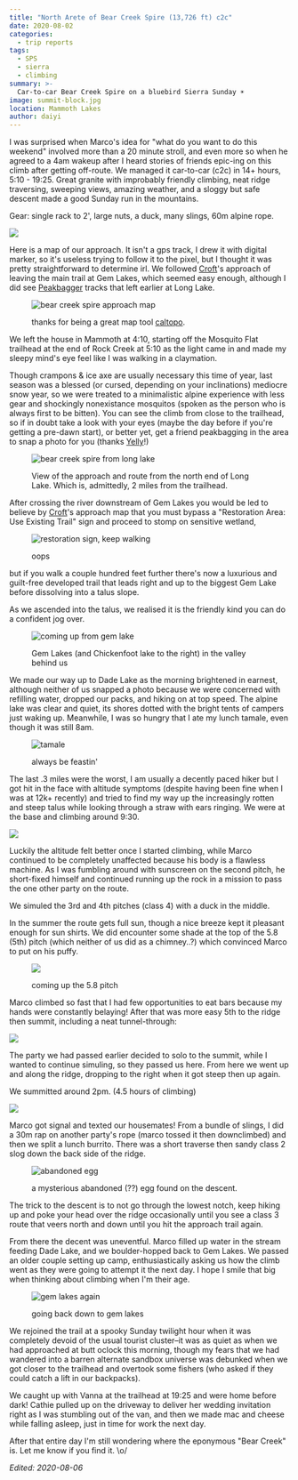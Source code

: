 ```yaml
---
title: "North Arete of Bear Creek Spire (13,726 ft) c2c"
date: 2020-08-02
categories:
  - trip reports
tags:
  - SPS
  - sierra
  - climbing
summary: >-
  Car-to-car Bear Creek Spire on a bluebird Sierra Sunday ☀️
image: summit-block.jpg
location: Mammoth Lakes
author: daiyi
---
```



I was surprised when Marco's idea for "what do you want to do this weekend" involved more than a 20 minute stroll, and even more so when he agreed to a 4am wakeup after I heard stories of friends epic-ing on this climb after getting off-route. We managed it car-to-car (c2c) in 14+ hours, 5:10 - 19:25. Great granite with improbably friendly climbing, neat ridge traversing, sweeping views, amazing weather, and a sloggy but safe descent made a good Sunday run in the mountains.

Gear: single rack to 2', large nuts, a duck, many slings, 60m alpine rope.

![](ridge-simul.jpg)

Here is a map of our approach. It isn't a gps track, I drew it with digital marker, so it's useless trying to follow it to the pixel, but I thought it was pretty straightforward to determine irl. We followed [Croft](http://maximuspress.com/shop/proddetail.php?prod=GGA)'s approach of leaving the main trail at Gem Lakes, which seemed easy enough, although I did see [Peakbagger](https://www.peakbagger.com/peak.aspx?pid=2669) tracks that left earlier at Long Lake.

<div class="photo-small">
<figure>

![bear creek spire approach map](bear-creek-spire-map.png)
<figcaption>

thanks for being a great map tool [caltopo](https://caltopo.com).
</figcaption>
</figure>
</div>

We left the house in Mammoth at 4:10, starting off the Mosquito Flat trailhead at the end of Rock Creek at 5:10 as the light came in and made my sleepy mind's eye feel like I was walking in a claymation.

Though crampons & ice axe are usually necessary this time of year, last season was a blessed (or cursed, depending on your inclinations) mediocre snow year, so we were treated to a minimalistic alpine experience with less gear and shockingly nonexistance mosquitos (spoken as the person who is always first to be bitten). You can see the climb from close to the trailhead, so if in doubt take a look with your eyes (maybe the day before if you're getting a pre-dawn start), or better yet, get a friend peakbagging in the area to snap a photo for you (thanks [Yelly](https://ayeletbitton.com)!)

<figure>

![bear creek spire from long lake](bear-creek-spire-from-long-lake.jpg)
<figcaption>
View of the approach and route from the north end of Long Lake. Which is, admittedly, 2 miles from the trailhead.
</figcaption>
</figure>

After crossing the river downstream of Gem Lakes you would be led to believe by [Croft](http://maximuspress.com/shop/proddetail.php?prod=GGA)'s approach map that you must bypass a "Restoration Area: Use Existing Trail" sign and proceed to stomp on sensitive wetland,

<div class="photo-small">
<figure>

![restoration sign, keep walking](restoration-sign.jpg)
<figcaption>oops</figcaption>
</figure>
</div>

but if you walk a couple hundred feet further there's now a luxurious and guilt-free developed trail that leads right and up to the biggest Gem Lake before dissolving into a talus slope.

As we ascended into the talus, we realised it is the friendly kind you can do a confident jog over.

<figure>

![coming up from gem lake](talus-over-gem-lakes.jpg)
<figcaption>Gem Lakes (and Chickenfoot lake to the right) in the valley behind us</figcaption>
</figure>

We made our way up to Dade Lake as the morning brightened in earnest, although neither of us snapped a photo because we were concerned with refilling water, dropped our packs, and hiking on at top speed. The alpine lake was clear and quiet, its shores dotted with the bright tents of campers just waking up. Meanwhile, I was so hungry that I ate my lunch tamale, even though it was still 8am.

<div class="photo-small">
<figure>

![tamale](tamale.jpg)
<figcaption>always be feastin'</figcaption>
</figure>
</div>

The last .3 miles were the worst, I am usually a decently paced hiker but I got hit in the face with altitude symptoms (despite having been fine when I was at 12k+ recently) and tried to find my way up the increasingly rotten and steep talus while looking through a straw with ears ringing. We were at the base and climbing around 9:30.

![](bear-creek-spire-irl-notes.jpg)

Luckily the altitude felt better once I started climbing, while Marco continued to be completely unaffected because his body is a flawless machine. As I was fumbling around with sunscreen on the second pitch, he short-fixed himself and continued running up the rock in a mission to pass the one other party on the route.

We simuled the 3rd and 4th pitches (class 4) with a duck in the middle.

In the summer the route gets full sun, though a nice breeze kept it pleasant enough for sun shirts. We did encounter some shade at the top of the 5.8 (5th) pitch (which neither of us did as a chimney..?) which convinced Marco to put on his puffy. 

<figure>

![](5.8-pitch.jpg)
<figcaption>coming up the 5.8 pitch</figcaption>
</figure>

Marco climbed so fast that I had few opportunities to eat bars because my hands were constantly belaying! After that was more easy 5th to the ridge then summit, including a neat tunnel-through:

![](tunnel-through.jpg)

The party we had passed earlier decided to solo to the summit, while I wanted to continue simuling, so they passed us here. From here we went up and along the ridge, dropping to the right when it got steep then up again. 

We summitted around 2pm. (4.5 hours of climbing)

![](summit-block.jpg)

Marco got signal and texted our housemates! From a bundle of slings, I did a 30m rap on another party's rope (marco tossed it then downclimbed) and then we split a lunch burrito. There was a short traverse then sandy class 2 slog down the back side of the ridge.

<figure>

![abandoned egg](abandoned-egg.jpg)
<figcaption>a mysterious abandoned (??) egg found on the descent.</figcaption>
</figure>

The trick to the descent is to not go through the lowest notch, keep hiking up and poke your head over the ridge occasionally until you see a class 3 route that veers north and down until you hit the approach trail again.

From there the decent was uneventful. Marco filled up water in the stream feeding Dade Lake, and we boulder-hopped back to Gem Lakes. We passed an older couple setting up camp, enthusiastically asking us how the climb went as they were going to attempt it the next day. I hope I smile that big when thinking about climbing when I'm their age. 

<figure>

![gem lakes again](descending-to-gem-lakes.jpg)
<figcaption>going back down to gem lakes</figcaption>
</figure>

We rejoined the trail at a spooky Sunday twilight hour when it was completely devoid of the usual tourist cluster–it was as quiet as when we had approached at butt oclock this morning, though my fears that we had wandered into a barren alternate sandbox universe was debunked when we got closer to the trailhead and overtook some fishers (who asked if they could catch a lift in our backpacks).

We caught up with Vanna at the trailhead at 19:25 and were home before dark! Cathie pulled up on the driveway to deliver her wedding invitation right as I was stumbling out of the van, and then we made mac and cheese while falling asleep, just in time for work the next day.

After that entire day I'm still wondering where the eponymous "Bear Creek" is. Let me know if you find it. \o/

_Edited: 2020-08-06_